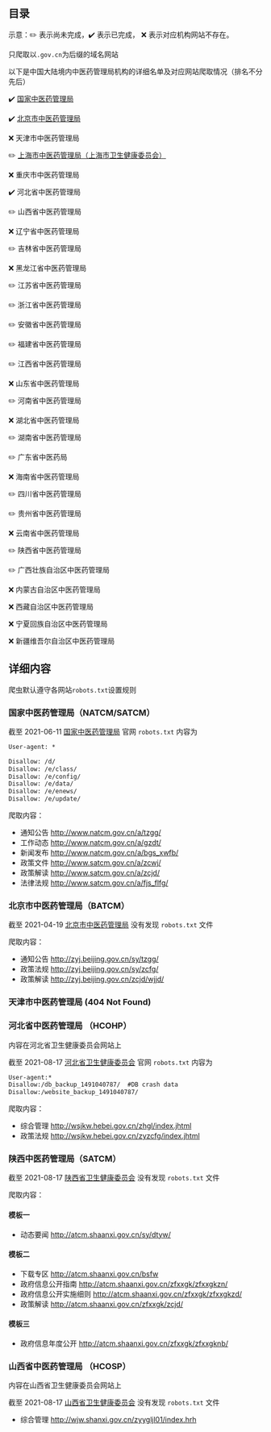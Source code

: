 ## 目录

示意：:pencil2: 表示尚未完成，:heavy_check_mark: 表示已完成， :x: 表示对应机构网站不存在。

只爬取以`.gov.cn`为后缀的域名网站

以下是中国大陆境内中医药管理局机构的详细名单及对应网站爬取情况（排名不分先后）

:heavy_check_mark: [国家中医药管理局](http://www.natcm.gov.cn/)

:heavy_check_mark: [北京市中医药管理局](http://zyj.beijing.gov.cn/)

:x: 天津市中医药管理局

:pencil2: [上海市中医药管理局（上海市卫生健康委员会）](https://wsjkw.sh.gov.cn/)

:x: 重庆市中医药管理局

:heavy_check_mark: 河北省中医药管理局

:pencil2: 山西省中医药管理局

:x: 辽宁省中医药管理局

:pencil2: 吉林省中医药管理局

:x: 黑龙江省中医药管理局

:pencil2: 江苏省中医药管理局

:pencil2: 浙江省中医药管理局

:pencil2: 安徽省中医药管理局

:pencil2: 福建省中医药管理局

:pencil2: 江西省中医药管理局

:x: 山东省中医药管理局

:pencil2: 河南省中医药管理局

:x: 湖北省中医药管理局

:pencil2: 湖南省中医药管理局

:pencil2: 广东省中医药局

:x: 海南省中医药管理局

:pencil2: 四川省中医药管理局

:pencil2: 贵州省中医药管理局

:x: 云南省中医药管理局

:pencil2: 陕西省中医药管理局

:pencil2: 广西壮族自治区中医药管理局

:x: 内蒙古自治区中医药管理局

:x: 西藏自治区中医药管理局

:x: 宁夏回族自治区中医药管理局

:x: 新疆维吾尔自治区中医药管理局

## 详细内容

爬虫默认遵守各网站`robots.txt`设置规则

### 国家中医药管理局（NATCM/SATCM）

截至 2021-06-11 [国家中医药管理局](http://www.natcm.gov.cn/) 官网 `robots.txt` 内容为

```txt
User-agent: *

Disallow: /d/
Disallow: /e/class/
Disallow: /e/config/
Disallow: /e/data/
Disallow: /e/enews/
Disallow: /e/update/
```

爬取内容：

- 通知公告 http://www.natcm.gov.cn/a/tzgg/
- 工作动态 http://www.natcm.gov.cn/a/gzdt/
- 新闻发布 http://www.natcm.gov.cn/a/bgs_xwfb/
- 政策文件 http://www.satcm.gov.cn/a/zcwj/
- 政策解读 http://www.satcm.gov.cn/a/zcjd/
- 法律法规 http://www.satcm.gov.cn/a/fjs_flfg/

### 北京市中医药管理局（BATCM）

截至 2021-04-19 [北京市中医药管理局](http://zyj.beijing.gov.cn/) 没有发现 `robots.txt` 文件

爬取内容：

- 通知公告 http://zyj.beijing.gov.cn/sy/tzgg/
- 政策法规 http://zyj.beijing.gov.cn/sy/zcfg/
- 政策解读 http://zyj.beijing.gov.cn/zcjd/wjjd/

### 天津市中医药管理局 (404 Not Found)

### 河北省中医药管理局 （HCOHP）

内容在河北省卫生健康委员会网站上

截至 2021-08-17 [河北省卫生健康委员会](http://wsjkw.hebei.gov.cn/) 官网 `robots.txt` 内容为

```txt
User-agent:*
Disallow:/db_backup_1491040787/  #DB crash data
Disallow:/website_backup_1491040787/
```

爬取内容：

- 综合管理 http://wsjkw.hebei.gov.cn/zhgl/index.jhtml
- 政策法规 http://wsjkw.hebei.gov.cn/zyzcfg/index.jhtml

### 陕西中医药管理局（SATCM）

截至 2021-08-17 [陕西省卫生健康委员会](http://atcm.shaanxi.gov.cn/) 没有发现 `robots.txt` 文件

爬取内容：

#### 模板一

- 动态要闻 http://atcm.shaanxi.gov.cn/sy/dtyw/

#### 模板二

- 下载专区 http://atcm.shaanxi.gov.cn/bsfw
- 政府信息公开指南 http://atcm.shaanxi.gov.cn/zfxxgk/zfxxgkzn/
- 政府信息公开实施细则 http://atcm.shaanxi.gov.cn/zfxxgk/zfxxgkzd/
- 政策解读 http://atcm.shaanxi.gov.cn/zfxxgk/zcjd/

#### 模板三

- 政府信息年度公开 http://atcm.shaanxi.gov.cn/zfxxgk/zfxxgknb/

### 山西省中医药管理局 （HCOSP）

内容在山西省卫生健康委员会网站上

截至 2021-08-17 [山西省卫生健康委员会](http://wjw.shanxi.gov.cn/) 没有发现 `robots.txt` 文件

- 综合管理 http://wjw.shanxi.gov.cn/zyygljl01/index.hrh
